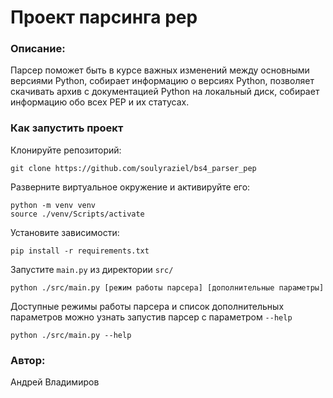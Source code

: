 # Проект парсинга pep

### Описание:

Парсер поможет быть в курсе важных изменений между основными версиями Python, собирает информацию о версиях Python, позволяет скачивать архив с документацией Python на локальный диск, собирает информацию обо всех PEP и их статусах.

### Как запустить проект

Клонируйте репозиторий:
```
git clone https://github.com/soulyraziel/bs4_parser_pep
```

Разверните виртуальное окружение и активируйте его:
```
python -m venv venv
source ./venv/Scripts/activate
```

Установите зависимости:
```
pip install -r requirements.txt
```

Запустите `main.py` из директории `src/`
```
python ./src/main.py [режим работы парсера] [дополнительные параметры]
```

Доступные режимы работы парсера и список дополнительных параметров можно узнать запустив парсер с параметром `--help`
```
python ./src/main.py --help
```

### Автор:

Андрей Владимиров